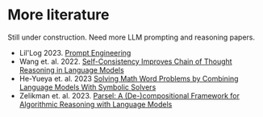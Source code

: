 # More literature 

Still under construction. Need more LLM prompting and reasoning papers. 

* Lil'Log 2023. [Prompt Engineering](https://lilianweng.github.io/posts/2023-03-15-prompt-engineering/)
* Wang et. al. 2022. [Self-Consistency Improves Chain of Thought Reasoning in Language Models](https://arxiv.org/abs/2203.11171)
* He-Yueya et. al. 2023 [Solving Math Word Problems by Combining Language Models With Symbolic Solvers](https://arxiv.org/abs/2304.09102)
* Zelikman et. al. 2023. [Parsel: A (De-)compositional Framework for Algorithmic Reasoning with Language Models](https://arxiv.org/abs/2212.10561)